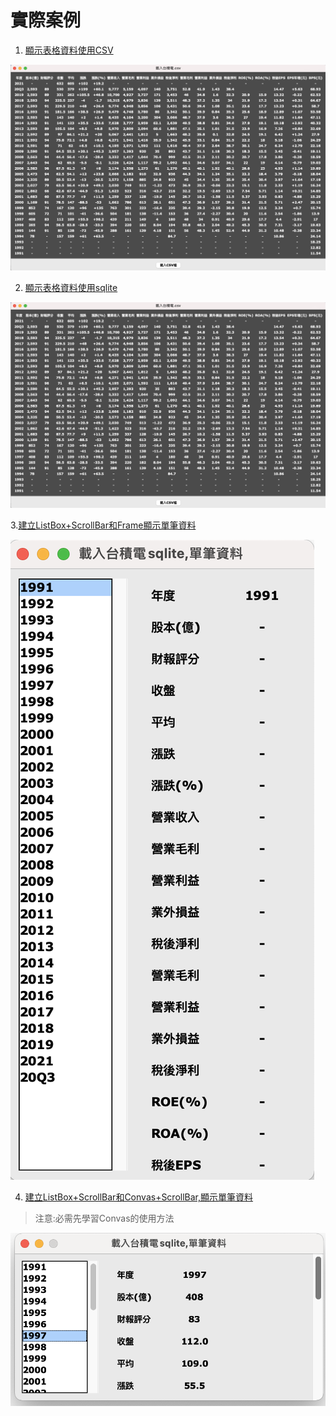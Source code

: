 # 實際案例

1. [顯示表格資料使用CSV](./code/sample1_displayCSV_Grid.py)

![顯示表格資料](./images/pic1.png)

2. [顯示表格資料使用sqlite](./code/sample2_displayTable_sqlite.py)

![顯示表格資料](./images/pic1.png)

3.[建立ListBox+ScrollBar和Frame顯示單筆資料](./code/sample3_displayOneRow_listbox.py)

![](./images/pic3.png)

4. [建立ListBox+ScrollBar和Convas+ScrollBar,顯示單筆資料](./code/sample4_displayOneRow_listbox.py)
> 注意:必需先學習Convas的使用方法

![](./images/pic2.png)